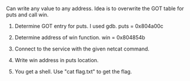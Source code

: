Can write any value to any address. 
Idea is to overwrite the GOT table for puts and call win.

1. Determine GOT entry for puts. I used gdb. 
	puts = 0x804a00c

2. Determine address of win function. 
	win = 0x804854b

3. Connect to the service with the given netcat command.

4. Write win address in puts location. 

5. You get a shell. Use "cat flag.txt" to get the flag.